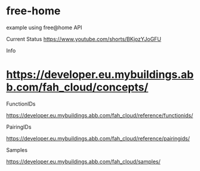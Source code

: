 # free-home
example using free@home API


Current Status
https://www.youtube.com/shorts/BKjozYJoGFU


Info
# https://developer.eu.mybuildings.abb.com/fah_cloud/concepts/

FunctionIDs

https://developer.eu.mybuildings.abb.com/fah_cloud/reference/functionids/

PairingIDs

https://developer.eu.mybuildings.abb.com/fah_cloud/reference/pairingids/

Samples

https://developer.eu.mybuildings.abb.com/fah_cloud/samples/

